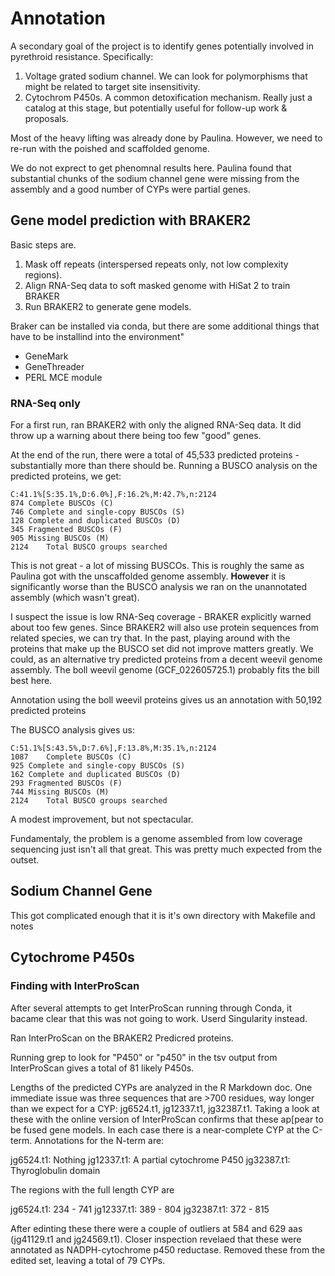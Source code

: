 # Annotation

A secondary goal of the project is to identify genes potentially involved in pyrethroid resistance. Specifically:

 1. Voltage grated sodium channel. We can look for polymorphisms that might be related to target site insensitivity.
 2. Cytochrom P450s. A common detoxification mechanism. Really just a catalog at this stage, but potentially useful for follow-up work & proposals.
 
Most of the heavy lifting was already done by Paulina. However, we need to re-run with the poished and scaffolded genome.

We do not exprect to get phenomnal results here. Paulina found that substantial chunks of the sodium channel gene were missing from the assembly and a good number of CYPs were partial genes.

## Gene model prediction with BRAKER2

Basic steps are.

 1. Mask off repeats (interspersed repeats only, not low complexity regions).
 2. Align RNA-Seq data to soft masked genome with HiSat 2 to train BRAKER
 3. Run BRAKER2 to generate gene models.

Braker can be installed via conda, but there are some additional things that have to be installind into the environment"


 * GeneMark
 * GeneThreader
 * PERL MCE module

### RNA-Seq only

For a first run, ran BRAKER2 with only the aligned RNA-Seq data. It did throw up a warning about there being too few "good" genes.

At the end of the run, there were a total of 45,533 predicted proteins - substantially more than there should be. Running a BUSCO analysis on the predicted proteins, we get:

	C:41.1%[S:35.1%,D:6.0%],F:16.2%,M:42.7%,n:2124
	874	Complete BUSCOs (C)
	746	Complete and single-copy BUSCOs (S)
	128	Complete and duplicated BUSCOs (D)
	345	Fragmented BUSCOs (F)
	905	Missing BUSCOs (M)
	2124	Total BUSCO groups searched

This is not great - a lot of missing BUSCOs. This is roughly the same as Paulina got with the unscaffolded genome assembly. **However** it is significantly worse than the BUSCO analysis we ran on the unannotated assembly (which wasn't great).

I suspect the issue is low RNA-Seq coverage - BRAKER explicitly warned about too few genes. Since BRAKER2 will also use protein sequences from related species, we can try that. In the past, playing around with the proteins that make up the BUSCO set did not improve matters greatly. We could, as an alternative try predicted proteins from a decent weevil genome assembly. The boll weevil genome (GCF_022605725.1) probably fits the bill best here.

Annotation using the boll weevil proteins gives us an annotation with 50,192 predicted proteins

The BUSCO analysis gives us:

	C:51.1%[S:43.5%,D:7.6%],F:13.8%,M:35.1%,n:2124
	1087	Complete BUSCOs (C)
	925	Complete and single-copy BUSCOs (S)
	162	Complete and duplicated BUSCOs (D)
	293	Fragmented BUSCOs (F) 
	744	Missing BUSCOs (M)
	2124	Total BUSCO groups searched
	
A modest improvement, but not spectacular.

Fundamentaly, the problem is a genome assembled from low coverage sequencing just isn't all that great. This was pretty much expected from the outset.

## Sodium Channel Gene

This got complicated enough that it is it's own directory with Makefile and notes

## Cytochrome P450s

### Finding with InterProScan

After several attempts to get InterProScan running through Conda, it bacame clear that this was not going to work. Userd Singularity instead.

Ran InterProScan on the BRAKER2 Predicred proteins.

Running grep to look for "P450" or "p450" in the tsv output from InterProScan gives a total of 81 likely P450s.

Lengths of the predicted CYPs are analyzed in the R Markdown doc. One immediate issue was three sequences that are >700 residues, way longer than we expect for a CYP: jg6524.t1, jg12337.t1, jg32387.t1. Taking a look at these with the online version of InterProScan confirms that these ap[pear to be fused gene models. In each case there is a near-complete CYP at the C-term. Annotations for the N-term are:

jg6524.t1: Nothing
jg12337.t1: A partial cytochrome P450
jg32387.t1: Thyroglobulin domain

The regions with the full length CYP are

jg6524.t1: 234 - 741
jg12337.t1: 389 - 804
jg32387.t1: 372 - 815


After edinting these there were a couple of outliers at 584 and 629 aas (jg41129.t1 and jg24569.t1). Closer inspection revelaed that these were annotated as NADPH-cytochrome p450 reductase. Removed these from the edited set, leaving a total of 79 CYPs.


